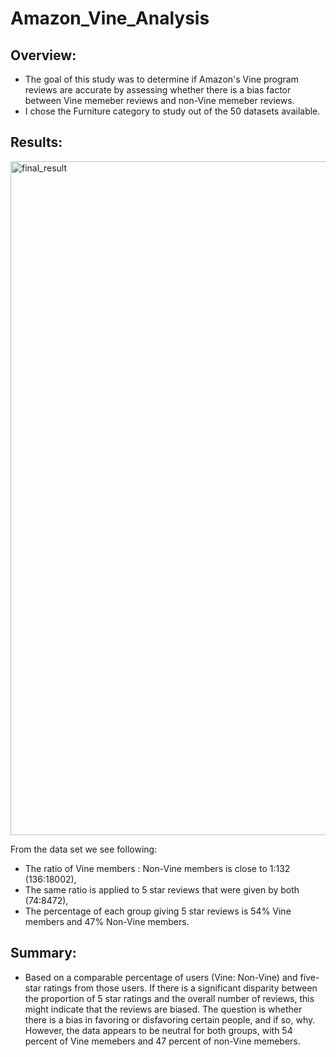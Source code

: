 # Amazon_Vine_Analysis
## Overview:
- The goal of this study was to determine if Amazon's Vine program reviews are accurate by assessing whether there is a bias factor between Vine memeber reviews and non-Vine memeber reviews.
- I chose the Furniture category to study out of the 50 datasets available.
## Results:
<img width="1078" alt="final_result" src="https://user-images.githubusercontent.com/93515126/161169486-a61ffb41-f6e0-411f-9851-3bc0b4af8496.png">

From the data set we see following:
- The ratio of Vine members : Non-Vine members is close to 1:132 (136:18002),
- The same ratio is applied to 5 star reviews that were given by both (74:8472),
- The percentage of each group giving 5 star reviews is 54% Vine members and 47% Non-Vine members.

## Summary:
- Based on a comparable percentage of users (Vine: Non-Vine) and five-star ratings from those users. If there is a significant disparity between the proportion of 5 star ratings and the overall number of reviews, this might indicate that the reviews are biased. The question is whether there is a bias in favoring or disfavoring certain people, and if so, why. However, the data appears to be neutral for both groups, with 54 percent of Vine memebers and 47 percent of non-Vine memebers.
